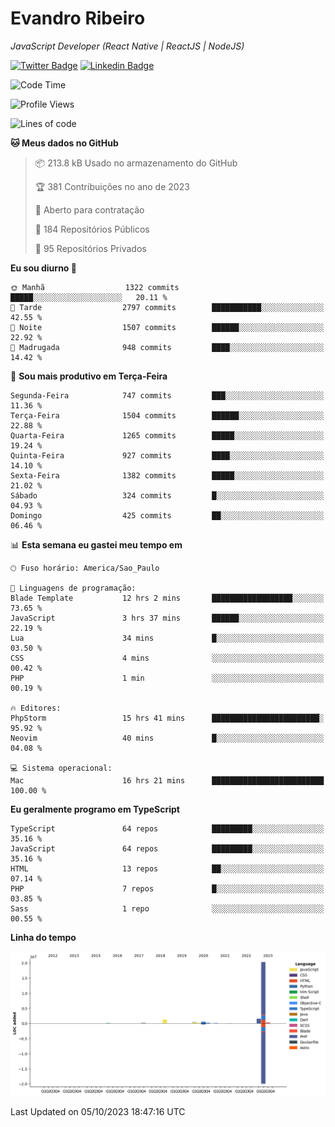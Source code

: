 # Evandro **Ribeiro**

*JavaScript Developer (React Native | ReactJS | NodeJS)*

[![Twitter Badge](https://img.shields.io/badge/-@ribeiroevandro-201B2D?style=flat-square&labelColor=201B2D&logo=twitter&logoColor=white&link=https://twitter.com/ribeiroevandro)](https://twitter.com/ribeiroevandro) 
[![Linkedin Badge](https://img.shields.io/badge/-Evandro%20Ribeiro-201B2D?style=flat-square&logo=Linkedin&logoColor=white&link=https://www.linkedin.com/in/ribeiroevandro)](https://www.linkedin.com/in/ribeiroevandro) 


<!--START_SECTION:waka-->
![Code Time](http://img.shields.io/badge/Code%20Time-3%2C445%20hrs%2013%20mins-blue)

![Profile Views](http://img.shields.io/badge/Visualizac%C3%B5es%20do%20perfil-0-blue)

![Lines of code](https://img.shields.io/badge/Desde%20o%20Hello%20World%20eu%20escrevi-25.3%20million%20linhas%20de%20c%C3%B3digo-blue)

**🐱 Meus dados no GitHub** 

> 📦 213.8 kB Usado no armazenamento do GitHub 
 > 
> 🏆 381 Contribuições no ano de 2023
 > 
> 💼 Aberto para contratação
 > 
> 📜 184 Repositórios Públicos 
 > 
> 🔑 95 Repositórios Privados 
 > 
**Eu sou diurno 🐤** 

```text
🌞 Manhã                  1322 commits        █████░░░░░░░░░░░░░░░░░░░░   20.11 % 
🌆 Tarde                  2797 commits        ███████████░░░░░░░░░░░░░░   42.55 % 
🌃 Noite                  1507 commits        ██████░░░░░░░░░░░░░░░░░░░   22.92 % 
🌙 Madrugada              948 commits         ████░░░░░░░░░░░░░░░░░░░░░   14.42 % 
```
📅 **Sou mais produtivo em Terça-Feira** 

```text
Segunda-Feira            747 commits         ███░░░░░░░░░░░░░░░░░░░░░░   11.36 % 
Terça-Feira              1504 commits        ██████░░░░░░░░░░░░░░░░░░░   22.88 % 
Quarta-Feira             1265 commits        █████░░░░░░░░░░░░░░░░░░░░   19.24 % 
Quinta-Feira             927 commits         ████░░░░░░░░░░░░░░░░░░░░░   14.10 % 
Sexta-Feira              1382 commits        █████░░░░░░░░░░░░░░░░░░░░   21.02 % 
Sábado                   324 commits         █░░░░░░░░░░░░░░░░░░░░░░░░   04.93 % 
Domingo                  425 commits         ██░░░░░░░░░░░░░░░░░░░░░░░   06.46 % 
```


📊 **Esta semana eu gastei meu tempo em** 

```text
🕑︎ Fuso horário: America/Sao_Paulo

💬 Linguagens de programação: 
Blade Template           12 hrs 2 mins       ██████████████████░░░░░░░   73.65 % 
JavaScript               3 hrs 37 mins       ██████░░░░░░░░░░░░░░░░░░░   22.19 % 
Lua                      34 mins             █░░░░░░░░░░░░░░░░░░░░░░░░   03.50 % 
CSS                      4 mins              ░░░░░░░░░░░░░░░░░░░░░░░░░   00.42 % 
PHP                      1 min               ░░░░░░░░░░░░░░░░░░░░░░░░░   00.19 % 

🔥 Editores: 
PhpStorm                 15 hrs 41 mins      ████████████████████████░   95.92 % 
Neovim                   40 mins             █░░░░░░░░░░░░░░░░░░░░░░░░   04.08 % 

💻 Sistema operacional: 
Mac                      16 hrs 21 mins      █████████████████████████   100.00 % 
```

**Eu geralmente programo em TypeScript** 

```text
TypeScript               64 repos            █████████░░░░░░░░░░░░░░░░   35.16 % 
JavaScript               64 repos            █████████░░░░░░░░░░░░░░░░   35.16 % 
HTML                     13 repos            ██░░░░░░░░░░░░░░░░░░░░░░░   07.14 % 
PHP                      7 repos             █░░░░░░░░░░░░░░░░░░░░░░░░   03.85 % 
Sass                     1 repo              ░░░░░░░░░░░░░░░░░░░░░░░░░   00.55 % 
```



**Linha do tempo**

![Lines of Code chart](https://raw.githubusercontent.com/ribeiroevandro/ribeiroevandro/main/assets/bar_graph.png)


 Last Updated on 05/10/2023 18:47:16 UTC
<!--END_SECTION:waka-->
